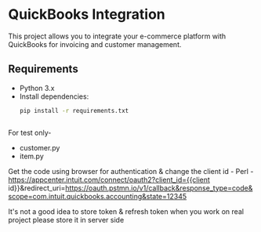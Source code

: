 # QuickBooks Integration

This project allows you to integrate your e-commerce platform with QuickBooks for invoicing and customer management.

## Requirements
- Python 3.x
- Install dependencies:
  ```bash
  pip install -r requirements.txt



For test only-
- customer.py
- item.py



Get the code using browser for authentication & change the client id -
Perl - https://appcenter.intuit.com/connect/oauth2?client_id={{client id}}&redirect_uri=https://oauth.pstmn.io/v1/callback&response_type=code&scope=com.intuit.quickbooks.accounting&state=12345


It's not a good idea to store token & refresh token when you work on real project please store it in server side
